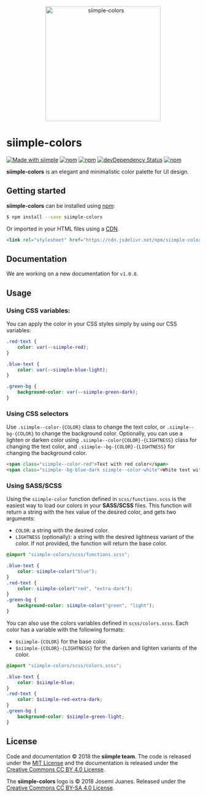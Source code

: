 <div align="center">
  <img height="300px" src="https://rawgit.com/siimple/siimple-colors/develop/media/logo.png" alt="siimple-colors">
</div>

# siimple-colors

[![Made with siimple](https://badge.siimple.xyz/plugin-squared.svg)](https://www.siimple.xyz)
[![npm](https://img.shields.io/npm/v/siimple-colors.svg?style=flat-square)](https://www.npmjs.com/package/siimple-colors)
[![npm](https://img.shields.io/npm/dt/siimple-colors.svg?style=flat-square)](https://www.npmjs.com/package/siimple-colors)
[![devDependency Status](https://david-dm.org/siimple/siimple-colors/dev-status.svg?style=flat-square)](https://david-dm.org/siimple/siimple-colors#info=devDependencies)
[![npm](https://img.shields.io/npm/l/siimple-colors.svg?style=flat-square)](https://github.com/siimpl/siimple-colors)

**siimple-colors** is an elegant and minimalistic color palette for UI design.


## Getting started

**siimple-colors** can be installed using [npm](https://www.npmjs.com/package/siimple-colors):

```bash
$ npm install --save siimple-colors
```

Or imported in your HTML files using a [CDN](https://www.jsdelivr.com/package/npm/siimple-colors).

```html
<link rel="stylesheet" href="https://cdn.jsdelivr.net/npm/siimple-colors@1.0.0/dist/siimple-colors.min.css">
```

## Documentation 

We are working on a new documentation for `v1.0.0`.

## Usage 

### Using CSS variables: 

You can apply the color in your CSS styles simply by using our CSS variables: 

```css 
.red-text {
    color: var(--siimple-red);
}

.blue-text {
    color: var(--siimple-blue-light);
}

.green-bg {
    background-color: var(--siimple-green-dark);
}
```

### Using CSS selectors

Use `.siimple--color-{COLOR}` class to change the text color, or `.siimple--bg-{COLOR}` to change the background color. Optionally, you can use a lighten or darken color using `.siimple--color{COLOR}-{LIGHTNESS}` class for changing the text color, and `.siimple--bg-{COLOR}-{LIGHTNESS}` for changing the background color.

```html 
<span class="siimple--color-red">Text with red color</span>
<span class="siimple--bg-blue-dark siimple--color-white">White text with dark blue color</span>
```

### Using SASS/SCSS 

Using the `siimple-color` function defined in `scss/functions.scss` is the easiest way to load our colors in your **SASS/SCSS** files. This function will return a string with the hex value of the desired color, and gets two arguments:

- `COLOR`: a string with the desired color.
- `LIGHTNESS` (optionally): a string with the desired lightness variant of the color. If not provided, the function will return the base color.

```scss
@import "siimple-colors/scss/functions.scss";

.blue-text {
    color: siimple-color("blue");
}
.red-text {
    color: siimple-color("red", "extra-dark");
}
.green-bg {
    background-color: siimple-color("green", "light");
}
```

You can also use the colors variables defined in `scss/colors.scss`. Each color has a variable with the following formats: 
- `$siimple-{COLOR}` for the base color. 
- `$siimple-{COLOR}-{LIGHTNESS}` for the darken and lighten variants of the color. 

```scss
@import "siimple-colors/scss/colors.scss";

.blue-text {
    color: $siimple-blue;
}
.red-text {
    color: $siimple-red-extra-dark;
}
.green-bg {
    background-color: $siimple-green-light;
}
```

## License

Code and documentation &copy; 2018 the **siimple team**. The code is released under the [MIT License](./LICENSE) and the documentation is released under the [Creative Commons CC BY 4.0 License](https://creativecommons.org/licenses/by/4.0/).

The **siimple-colors** logo is &copy; 2018 Josemi Juanes. Released under the [Creative Commons CC BY-SA 4.0 License](https://creativecommons.org/licenses/by-sa/4.0/).


